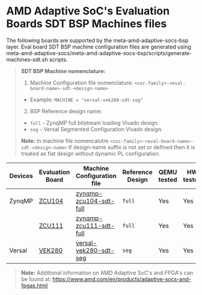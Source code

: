 # AMD Adaptive SoC's Evaluation Boards SDT BSP Machines files

The following boards are supported by the meta-amd-adaptive-socs-bsp layer. Eval
board SDT BSP machine configuration files are generated using
meta-amd-adaptive-socs/meta-amd-adaptive-socs-bsp/scripts/generate-machines-sdt.sh
scripts.

> **SDT BSP Machine nomenclature:**
>
> 1. Machine Configuration file nomenclature: `<soc-family>-<eval-board-name>-sdt-<design-name>`
> * Example: `MACHINE = "versal-vek280-sdt-seg"`
>
> 2. BSP Reference design name:
> * `full` - ZynqMP full bitstream loading Vivado design.
> * `seg` - Versal Segmented Configuration Vivado design.
>
> **Note:** In machine file nomencalutre `<soc-family>-<eval-board-name>-sdt-<design-name>`
> If design-name suffix is not set or defined then it is treated as flat design
> without dynamic PL configuration.

| Devices | Evaluation Board  | Machine Configuration file | Reference Design | QEMU tested | HW tested |
|---------|-------------------|----------------------------|------------------|-------------|-----------|
| ZynqMP  | [ZCU104](https://www.amd.com/en/products/adaptive-socs-and-fpgas/evaluation-boards/zcu104.html) | [zynqmp-zcu104-sdt-full](conf/machine/zynqmp-zcu104-sdt-full.conf) | `full`| Yes | Yes |
|         | [ZCU111](https://www.amd.com/en/products/adaptive-socs-and-fpgas/evaluation-boards/zcu111.html) | [zynqmp-zcu111-sdt-full](conf/machine/zynqmp-zcu111-sdt-full.conf) | `full`| Yes | Yes |
| Versal  | [VEK280](https://www.xilinx.com/products/boards-and-kits/vek280.html) | [versal-vek280-sdt-seg](conf/machine/versal-vek280-sdt-seg.conf)   | `seg` | Yes | Yes |

> **Note:** Additional information on AMD Adaptive SoC's and FPGA's can be found at:
	https://www.amd.com/en/products/adaptive-socs-and-fpgas.html
